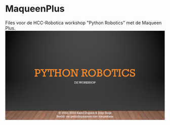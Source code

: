 # MaqueenPlus
Files voor de HCC-Robotica workshop "Python Robotics" met de Maqueen Plus.
![Logo](./Workshop.jpg)

